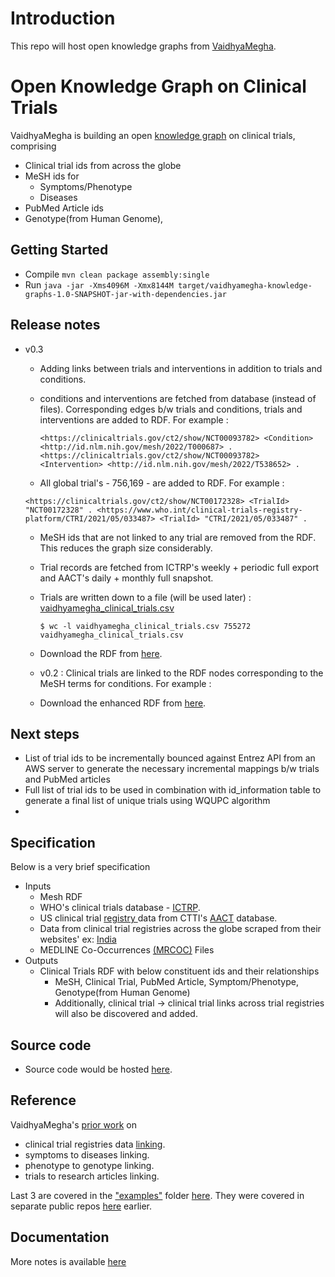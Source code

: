 # Introduction

This repo will host open knowledge graphs from [VaidhyaMegha](https://vaidhyamegha.com).

# Open Knowledge Graph on Clinical Trials

VaidhyaMegha is building an open [knowledge graph](https://arxiv.org/pdf/2003.02320.pdf) on clinical trials, comprising

- Clinical trial ids from across the globe
- MeSH ids for
    - Symptoms/Phenotype
    - Diseases
- PubMed Article ids
- Genotype(from Human Genome),

## Getting Started

- Compile
  `mvn clean package assembly:single`
- Run
  `java -jar -Xms4096M -Xmx8144M target/vaidhyamegha-knowledge-graphs-1.0-SNAPSHOT-jar-with-dependencies.jar`

## Release notes 
- v0.3
  - Adding links between trials and interventions in addition to trials and conditions.
  - conditions and interventions are fetched from database (instead of files). Corresponding edges b/w trials and conditions, trials and interventions are added to RDF. For example :

    `<https://clinicaltrials.gov/ct2/show/NCT00093782> <Condition> <http://id.nlm.nih.gov/mesh/2022/T000687> .
    <https://clinicaltrials.gov/ct2/show/NCT00093782> <Intervention> <http://id.nlm.nih.gov/mesh/2022/T538652> .`
  
  - All global trial's - 756,169 - are added to RDF. For example :

  `<https://clinicaltrials.gov/ct2/show/NCT00172328> <TrialId> "NCT00172328" .
   <https://www.who.int/clinical-trials-registry-platform/CTRI/2021/05/033487> <TrialId> "CTRI/2021/05/033487" .`

  - MeSH ids that are not linked to any trial are removed from the RDF. This reduces the graph size considerably.
  - Trial records are fetched from ICTRP's weekly + periodic full export and AACT's daily + monthly full snapshot. 
  - Trials are written down to a file (will be used later) : [vaidhyamegha_clinical_trials.csv](data/open_knowledge_graph_on_clinical_trials/vaidhyamegha_clinical_trials.csv)

    `$ wc -l vaidhyamegha_clinical_trials.csv
    755272 vaidhyamegha_clinical_trials.csv`

  - Download the RDF from [here](https://github.com/VaidhyaMegha/vaidhyamegha-knowledge-graphs/releases/tag/v0.3).
  - v0.2 : Clinical trials are linked to the RDF nodes corresponding to the MeSH terms for conditions. For example : 
  - Download the enhanced RDF from [here](https://github.com/VaidhyaMegha/vaidhyamegha-knowledge-graphs/releases/tag/v0.2).

## Next steps 

- List of trial ids to be incrementally bounced against Entrez API from an AWS server to generate the necessary incremental mappings b/w trials and PubMed articles
- Full list of trial ids to be used in combination with id_information table to generate a final list of unique trials using WQUPC algorithm
- 

## Specification

Below is a very brief specification

- Inputs
    - Mesh RDF
    - WHO's clinical trials database - [ICTRP](https://www.who.int/clinical-trials-registry-platform).
    - US clinical trial [registry ](https://clinicaltrials.gov)data from CTTI's [AACT](https://aact.ctti-clinicaltrials.org/download) database.
    - Data from clinical trial registries across the globe scraped from their websites' ex: [India](http://ctri.nic.in/Clinicaltrials/login.php)
    - MEDLINE Co-Occurrences [(MRCOC)](https://lhncbc.nlm.nih.gov/ii/information/MRCOC.html) Files
- Outputs
    - Clinical Trials RDF with below constituent ids and their relationships
        - MeSH, Clinical Trial, PubMed Article, Symptom/Phenotype, Genotype(from Human Genome)
        - Additionally, clinical trial -> clinical trial links across trial registries will also be discovered and added.

## Source code

- Source code would be hosted [here](https://github.com/VaidhyaMegha/vaidhyamegha-knowledge-graphs).

## Reference

VaidhyaMegha's [prior work](https://github.com/VaidhyaMegha/vaidhyamegha-knowledge-graphs/tree/main/examples) on

- clinical trial registries data [linking](https://ct.biosdlc.com/).
- symptoms to diseases linking.
- phenotype to genotype linking.
- trials to research articles linking.

Last 3 are covered in the ["examples"](examples) folder [here](https://github.com/VaidhyaMegha/vaidhyamegha-knowledge-graphs). They were covered in separate public repos [here](https://github.com/VaidhyaMegha/) earlier.

## Documentation

More notes is available [here](docs/open_knowledge_graph_on_clinical_trials/README.md)